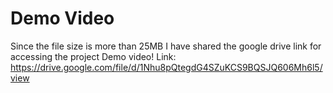 # Demo Video
Since the file size is more than 25MB I have shared the google drive link for accessing the project Demo video!
Link: 
https://drive.google.com/file/d/1Nhu8pQtegdG4SZuKCS9BQSJQ606Mh6l5/view
